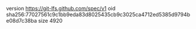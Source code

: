 version https://git-lfs.github.com/spec/v1
oid sha256:77027561c9c1bb9eda83d8025435cb9c3025ca4712ed5385d9794be08d7c38ba
size 4920

